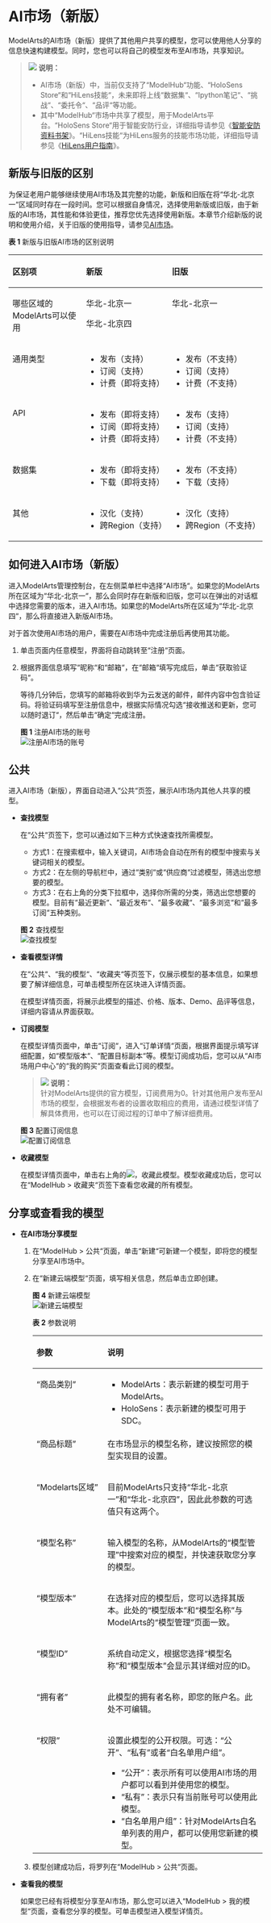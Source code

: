 # AI市场（新版）<a name="modelarts_23_0171"></a>

ModelArts的AI市场（新版）提供了其他用户共享的模型，您可以使用他人分享的信息快速构建模型。同时，您也可以将自己的模型发布至AI市场，共享知识。

>![](public_sys-resources/icon-note.gif) **说明：**   
>-   AI市场（新版）中，当前仅支持了“ModelHub“功能、“HoloSens Store“和“HiLens技能“，未来即将上线“数据集“、“Ipython笔记“、“挑战“、“委托令“、“品评“等功能。  
>-   其中“ModelHub“市场中共享了模型，用于ModelArts平台。“HoloSens Store“用于智能安防行业，详细指导请参见《[智能安防资料书架](https://support.huawei.com/enterprise/zh/category/video-surveillance-pid-1482615596259?submodel=7919735)》。“HiLens技能“为HiLens服务的技能市场功能，详细指导请参见《[HiLens用户指南](https://support.huaweicloud.com/usermanual-hilens/hilens_02_0036.html)》。  

## 新版与旧版的区别<a name="section14111144365217"></a>

为保证老用户能够继续使用AI市场及其完整的功能，新版和旧版在将“华北-北京一“区域同时存在一段时间。您可以根据自身情况，选择使用新版或旧版，由于新版的AI市场，其性能和体验更佳，推荐您优先选择使用新版。本章节介绍新版的说明和使用介绍，关于旧版的使用指导，请参见[AI市场](zh-cn_topic_0121803214.md)。

**表 1**  新版与旧版AI市场的区别说明

<a name="table7984191415318"></a>
<table><thead align="left"><tr id="row1798511147531"><th class="cellrowborder" valign="top" width="28.992899289928992%" id="mcps1.2.4.1.1"><p id="p19985814115310"><a name="p19985814115310"></a><a name="p19985814115310"></a>区别项</p>
</th>
<th class="cellrowborder" valign="top" width="33.73337333733373%" id="mcps1.2.4.1.2"><p id="p119851414185316"><a name="p119851414185316"></a><a name="p119851414185316"></a>新版</p>
</th>
<th class="cellrowborder" valign="top" width="37.27372737273727%" id="mcps1.2.4.1.3"><p id="p99851914185314"><a name="p99851914185314"></a><a name="p99851914185314"></a>旧版</p>
</th>
</tr>
</thead>
<tbody><tr id="row119851314155319"><td class="cellrowborder" valign="top" width="28.992899289928992%" headers="mcps1.2.4.1.1 "><p id="p139859148535"><a name="p139859148535"></a><a name="p139859148535"></a>哪些区域的ModelArts可以使用</p>
</td>
<td class="cellrowborder" valign="top" width="33.73337333733373%" headers="mcps1.2.4.1.2 "><p id="p498541419539"><a name="p498541419539"></a><a name="p498541419539"></a>华北-北京一</p>
<p id="p1313174405315"><a name="p1313174405315"></a><a name="p1313174405315"></a>华北-北京四</p>
</td>
<td class="cellrowborder" valign="top" width="37.27372737273727%" headers="mcps1.2.4.1.3 "><p id="p89855145535"><a name="p89855145535"></a><a name="p89855145535"></a>华北-北京一</p>
</td>
</tr>
<tr id="row9985191416538"><td class="cellrowborder" valign="top" width="28.992899289928992%" headers="mcps1.2.4.1.1 "><p id="p1498541415537"><a name="p1498541415537"></a><a name="p1498541415537"></a>通用类型</p>
</td>
<td class="cellrowborder" valign="top" width="33.73337333733373%" headers="mcps1.2.4.1.2 "><a name="ul119646323224"></a><a name="ul119646323224"></a><ul id="ul119646323224"><li>发布（支持）</li><li>订阅（支持）</li><li>计费（即将支持）</li></ul>
</td>
<td class="cellrowborder" valign="top" width="37.27372737273727%" headers="mcps1.2.4.1.3 "><a name="ul9763111922215"></a><a name="ul9763111922215"></a><ul id="ul9763111922215"><li>发布（不支持）</li><li>订阅（支持）</li><li>计费（不支持）</li></ul>
</td>
</tr>
<tr id="row1998541425319"><td class="cellrowborder" valign="top" width="28.992899289928992%" headers="mcps1.2.4.1.1 "><p id="p13985101418533"><a name="p13985101418533"></a><a name="p13985101418533"></a>API</p>
</td>
<td class="cellrowborder" valign="top" width="33.73337333733373%" headers="mcps1.2.4.1.2 "><a name="ul1145364632216"></a><a name="ul1145364632216"></a><ul id="ul1145364632216"><li>发布（即将支持）</li><li>订阅（即将支持）</li><li>计费（即将支持）</li></ul>
</td>
<td class="cellrowborder" valign="top" width="37.27372737273727%" headers="mcps1.2.4.1.3 "><a name="ul17210105522218"></a><a name="ul17210105522218"></a><ul id="ul17210105522218"><li>发布（支持）</li><li>订阅（支持）</li><li>计费（不支持）</li></ul>
</td>
</tr>
<tr id="row1798541475314"><td class="cellrowborder" valign="top" width="28.992899289928992%" headers="mcps1.2.4.1.1 "><p id="p1498561419533"><a name="p1498561419533"></a><a name="p1498561419533"></a>数据集</p>
</td>
<td class="cellrowborder" valign="top" width="33.73337333733373%" headers="mcps1.2.4.1.2 "><a name="ul1949211915236"></a><a name="ul1949211915236"></a><ul id="ul1949211915236"><li>发布（即将支持）</li><li>下载（即将支持）</li></ul>
</td>
<td class="cellrowborder" valign="top" width="37.27372737273727%" headers="mcps1.2.4.1.3 "><a name="ul886315555226"></a><a name="ul886315555226"></a><ul id="ul886315555226"><li>发布（不支持）</li><li>下载（支持）</li></ul>
</td>
</tr>
<tr id="row1298514149531"><td class="cellrowborder" valign="top" width="28.992899289928992%" headers="mcps1.2.4.1.1 "><p id="p8986214115317"><a name="p8986214115317"></a><a name="p8986214115317"></a>其他</p>
</td>
<td class="cellrowborder" valign="top" width="33.73337333733373%" headers="mcps1.2.4.1.2 "><a name="ul138011436202318"></a><a name="ul138011436202318"></a><ul id="ul138011436202318"><li>汉化（支持）</li><li>跨Region（支持）</li></ul>
</td>
<td class="cellrowborder" valign="top" width="37.27372737273727%" headers="mcps1.2.4.1.3 "><a name="ul1153183815231"></a><a name="ul1153183815231"></a><ul id="ul1153183815231"><li>汉化（支持）</li><li>跨Region（不支持）</li></ul>
</td>
</tr>
</tbody>
</table>

## 如何进入AI市场（新版）<a name="section211522285916"></a>

进入ModelArts管理控制台，在左侧菜单栏中选择“AI市场“。如果您的ModelArts所在区域为“华北-北京一“，那么会同时存在新版和旧版，您可以在弹出的对话框中选择您需要的版本，进入AI市场。如果您的ModelArts所在区域为“华北-北京四“，那么将直接进入新版AI市场。

对于首次使用AI市场的用户，需要在AI市场中完成注册后再使用其功能。

1.  单击页面内任意模型，界面将自动跳转至“注册“页面。
2.  根据界面信息填写“昵称“和“邮箱“，在“邮箱“填写完成后，单击“获取验证码“。

    等待几分钟后，您填写的邮箱将收到华为云发送的邮件，邮件内容中包含验证码。将验证码填写至注册信息中，根据实际情况勾选“接收推送和更新，您可以随时退订“，然后单击“确定“完成注册。

    **图 1**  注册AI市场的账号<a name="fig165798584540"></a>  
    ![](figures/注册AI市场的账号.png "注册AI市场的账号")


## 公共<a name="section1146019364595"></a>

进入AI市场（新版），界面自动进入“公共“页签，展示AI市场内其他人共享的模型。

-   **查找模型**

    在“公共“页签下，您可以通过如下三种方式快速查找所需模型。

    -   方式1：在搜索框中，输入关键词，AI市场会自动在所有的模型中搜索与关键词相关的模型。
    -   方式2：在左侧的导航栏中，通过“类别“或“供应商“过滤模型，筛选出您想要的模型。
    -   方式3：在右上角的分类下拉框中，选择你所需的分类，筛选出您想要的模型。目前有“最近更新“、“最近发布“、“最多收藏“、“最多浏览“和“最多订阅“五种类别。

    **图 2**  查找模型<a name="fig82631345436"></a>  
    ![](figures/查找模型.png "查找模型")

-   **查看模型详情**

    在“公共“、“我的模型“、“收藏夹“等页签下，仅展示模型的基本信息，如果想要了解详细信息，可单击模型所在区块进入详情页面。

    在模型详情页面，将展示此模型的描述、价格、版本、Demo、品评等信息，详细内容请从界面获取。

-   **订阅模型**

    在模型详情页面中，单击“订阅“，进入“订单详情“页面，根据界面提示填写详细配置，如“模型版本“、“配置目标副本“等。模型订阅成功后，您可以从“AI市场用户中心“的“我的购买“页面查看此订阅的模型。

    >![](public_sys-resources/icon-note.gif) **说明：**   
    >针对ModelArts提供的官方模型，订阅费用为0。针对其他用户发布至AI市场的模型，会根据发布者的设置收取相应的费用，请通过模型详情了解具体费用，也可以在订阅过程的订单中了解详细费用。  

    **图 3**  配置订阅信息<a name="fig1169519123319"></a>  
    ![](figures/配置订阅信息.png "配置订阅信息")

-   **收藏模型**

    在模型详情页面中，单击右上角的![](figures/icon_37.png)，收藏此模型。模型收藏成功后，您可以在“ModelHub \> 收藏夹“页签下查看您收藏的所有模型。


## 分享或查看我的模型<a name="section1727217378401"></a>

-   **在AI市场分享模型**
    1.  在“ModelHub \> 公共“页面，单击“新建“可新建一个模型，即将您的模型分享至AI市场中。
    2.  在“新建云端模型“页面，填写相关信息，然后单击立即创建。

        **图 4**  新建云端模型<a name="fig127735201602"></a>  
        ![](figures/新建云端模型.png "新建云端模型")

        **表 2**  参数说明

        <a name="table1480764012018"></a>
        <table><thead align="left"><tr id="row20808104016011"><th class="cellrowborder" valign="top" width="30.81%" id="mcps1.2.3.1.1"><p id="p1780817401008"><a name="p1780817401008"></a><a name="p1780817401008"></a>参数</p>
        </th>
        <th class="cellrowborder" valign="top" width="69.19%" id="mcps1.2.3.1.2"><p id="p8808340709"><a name="p8808340709"></a><a name="p8808340709"></a>说明</p>
        </th>
        </tr>
        </thead>
        <tbody><tr id="row980818401207"><td class="cellrowborder" valign="top" width="30.81%" headers="mcps1.2.3.1.1 "><p id="p188081740709"><a name="p188081740709"></a><a name="p188081740709"></a><span class="parmname" id="parmname119428381124"><a name="parmname119428381124"></a><a name="parmname119428381124"></a>“商品类别”</span></p>
        </td>
        <td class="cellrowborder" valign="top" width="69.19%" headers="mcps1.2.3.1.2 "><a name="ul193331553110"></a><a name="ul193331553110"></a><ul id="ul193331553110"><li>ModelArts：表示新建的模型可用于ModelArts。</li><li>HoloSens：表示新建的模型可用于SDC。</li></ul>
        </td>
        </tr>
        <tr id="row680812405014"><td class="cellrowborder" valign="top" width="30.81%" headers="mcps1.2.3.1.1 "><p id="p280819401004"><a name="p280819401004"></a><a name="p280819401004"></a><span class="parmname" id="parmname570055119404"><a name="parmname570055119404"></a><a name="parmname570055119404"></a>“商品标题”</span></p>
        </td>
        <td class="cellrowborder" valign="top" width="69.19%" headers="mcps1.2.3.1.2 "><p id="p128085406010"><a name="p128085406010"></a><a name="p128085406010"></a>在市场显示的模型名称，建议按照您的模型实现目的设置。</p>
        </td>
        </tr>
        <tr id="row1180854020018"><td class="cellrowborder" valign="top" width="30.81%" headers="mcps1.2.3.1.1 "><p id="p18082401408"><a name="p18082401408"></a><a name="p18082401408"></a><span class="parmname" id="parmname127025516402"><a name="parmname127025516402"></a><a name="parmname127025516402"></a>“Modelarts区域”</span></p>
        </td>
        <td class="cellrowborder" valign="top" width="69.19%" headers="mcps1.2.3.1.2 "><p id="p158085405013"><a name="p158085405013"></a><a name="p158085405013"></a>目前ModelArts只支持<span class="parmname" id="parmname206199231620"><a name="parmname206199231620"></a><a name="parmname206199231620"></a>“华北-北京一”</span>和<span class="parmname" id="parmname0142726420"><a name="parmname0142726420"></a><a name="parmname0142726420"></a>“华北-北京四”</span>，因此此参数的可选值只有这两个。</p>
        </td>
        </tr>
        <tr id="row1080813401901"><td class="cellrowborder" valign="top" width="30.81%" headers="mcps1.2.3.1.1 "><p id="p68088401018"><a name="p68088401018"></a><a name="p68088401018"></a><span class="parmname" id="parmname970410518404"><a name="parmname970410518404"></a><a name="parmname970410518404"></a>“模型名称”</span></p>
        </td>
        <td class="cellrowborder" valign="top" width="69.19%" headers="mcps1.2.3.1.2 "><p id="p18808440007"><a name="p18808440007"></a><a name="p18808440007"></a>输入模型的名称，从ModelArts的<span class="parmname" id="parmname17912413124120"><a name="parmname17912413124120"></a><a name="parmname17912413124120"></a>“模型管理”</span>中搜索对应的模型，并快速获取您分享的模型。</p>
        </td>
        </tr>
        <tr id="row1680812401003"><td class="cellrowborder" valign="top" width="30.81%" headers="mcps1.2.3.1.1 "><p id="p138084401105"><a name="p138084401105"></a><a name="p138084401105"></a><span class="parmname" id="parmname1270525164015"><a name="parmname1270525164015"></a><a name="parmname1270525164015"></a>“模型版本”</span></p>
        </td>
        <td class="cellrowborder" valign="top" width="69.19%" headers="mcps1.2.3.1.2 "><p id="p580817401201"><a name="p580817401201"></a><a name="p580817401201"></a>在选择对应的模型后，您可以选择其版本。此处的<span class="parmname" id="parmname12748813410"><a name="parmname12748813410"></a><a name="parmname12748813410"></a>“模型版本”</span>和<span class="parmname" id="parmname14634135954020"><a name="parmname14634135954020"></a><a name="parmname14634135954020"></a>“模型名称”</span>与ModelArts的<span class="parmname" id="parmname145072058411"><a name="parmname145072058411"></a><a name="parmname145072058411"></a>“模型管理”</span>页面一致。</p>
        </td>
        </tr>
        <tr id="row554416315215"><td class="cellrowborder" valign="top" width="30.81%" headers="mcps1.2.3.1.1 "><p id="p1545103114212"><a name="p1545103114212"></a><a name="p1545103114212"></a><span class="parmname" id="parmname67071651194015"><a name="parmname67071651194015"></a><a name="parmname67071651194015"></a>“模型ID”</span></p>
        </td>
        <td class="cellrowborder" valign="top" width="69.19%" headers="mcps1.2.3.1.2 "><p id="p1054514311622"><a name="p1054514311622"></a><a name="p1054514311622"></a>系统自动定义，根据您选择<span class="parmname" id="parmname1516384524014"><a name="parmname1516384524014"></a><a name="parmname1516384524014"></a>“模型名称”</span>和<span class="parmname" id="parmname114214924018"><a name="parmname114214924018"></a><a name="parmname114214924018"></a>“模型版本”</span>会显示其详细对应的ID。</p>
        </td>
        </tr>
        <tr id="row155461531623"><td class="cellrowborder" valign="top" width="30.81%" headers="mcps1.2.3.1.1 "><p id="p75467319219"><a name="p75467319219"></a><a name="p75467319219"></a><span class="parmname" id="parmname1570845154011"><a name="parmname1570845154011"></a><a name="parmname1570845154011"></a>“拥有者”</span></p>
        </td>
        <td class="cellrowborder" valign="top" width="69.19%" headers="mcps1.2.3.1.2 "><p id="p14546031828"><a name="p14546031828"></a><a name="p14546031828"></a>此模型的拥有者名称，即您的账户名。此处不可编辑。</p>
        </td>
        </tr>
        <tr id="row115461931427"><td class="cellrowborder" valign="top" width="30.81%" headers="mcps1.2.3.1.1 "><p id="p165461531622"><a name="p165461531622"></a><a name="p165461531622"></a><span class="parmname" id="parmname070918513404"><a name="parmname070918513404"></a><a name="parmname070918513404"></a>“权限”</span></p>
        </td>
        <td class="cellrowborder" valign="top" width="69.19%" headers="mcps1.2.3.1.2 "><p id="p954613314218"><a name="p954613314218"></a><a name="p954613314218"></a>设置此模型的公开权限。可选：<span class="parmname" id="parmname1174820824017"><a name="parmname1174820824017"></a><a name="parmname1174820824017"></a>“公开”</span>、<span class="parmname" id="parmname0210151174013"><a name="parmname0210151174013"></a><a name="parmname0210151174013"></a>“私有”</span>或者<span class="parmname" id="parmname1739313924012"><a name="parmname1739313924012"></a><a name="parmname1739313924012"></a>“白名单用户组”</span>。</p>
        <a name="ul1391317012413"></a><a name="ul1391317012413"></a><ul id="ul1391317012413"><li><span class="parmname" id="parmname1864732110405"><a name="parmname1864732110405"></a><a name="parmname1864732110405"></a>“公开”</span>：表示所有可以使用AI市场的用户都可以看到并使用您的模型。</li><li><span class="parmname" id="parmname695042394020"><a name="parmname695042394020"></a><a name="parmname695042394020"></a>“私有”</span>：表示只有当前账号可以使用此模型。</li><li><span class="parmname" id="parmname1776913613404"><a name="parmname1776913613404"></a><a name="parmname1776913613404"></a>“白名单用户组”</span>：针对ModelArts白名单列表的用户，都可以使用您新建的模型。</li></ul>
        </td>
        </tr>
        </tbody>
        </table>

    3.  模型创建成功后，将罗列在“ModelHub \> 公共“页面。

-   **查看我的模型**

    如果您已经有将模型分享至AI市场，那么您可以进入“ModelHub \> 我的模型“页面，查看您分享的模型。可单击模型进入模型详情页。


